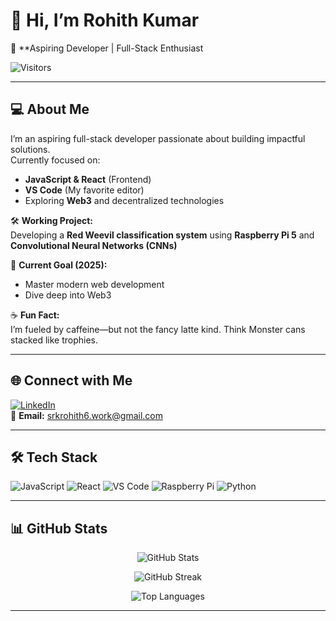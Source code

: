 # 👋 Hi, I’m Rohith Kumar

🌱 **Aspiring Developer | Full-Stack Enthusiast 

![Visitors](https://komarev.com/ghpvc/?username=srkeyyyy&style=flat-square&color=blue)

---

## 💻 About Me

I’m an aspiring full-stack developer passionate about building impactful solutions.  
Currently focused on:

- **JavaScript & React** (Frontend)
- **VS Code** (My favorite editor)
- Exploring **Web3** and decentralized technologies

🛠️ **Working Project:**  
Developing a **Red Weevil classification system** using **Raspberry Pi 5** and **Convolutional Neural Networks (CNNs)** 

🎯 **Current Goal (2025):**  
- Master modern web development
- Dive deep into Web3

☕ **Fun Fact:**  
I’m fueled by caffeine—but not the fancy latte kind. Think Monster cans stacked like trophies.

---

## 🌐 Connect with Me

[![LinkedIn](https://img.shields.io/badge/LinkedIn-blue?logo=linkedin&style=for-the-badge)](https://www.linkedin.com/in/srkeyyyy)  
📧 **Email:** [srkrohith6.work@gmail.com](mailto:srkrohith6.work@gmail.com)

---

## 🛠️ Tech Stack

![JavaScript](https://img.shields.io/badge/-JavaScript-F7DF1E?logo=javascript&logoColor=black&style=flat-square)
![React](https://img.shields.io/badge/-React-61DAFB?logo=react&logoColor=black&style=flat-square)
![VS Code](https://img.shields.io/badge/-VS%20Code-007ACC?logo=visual-studio-code&logoColor=white&style=flat-square)
![Raspberry Pi](https://img.shields.io/badge/-Raspberry%20Pi-C51A4A?logo=raspberry-pi&logoColor=white&style=flat-square)
![Python](https://img.shields.io/badge/-Python-3776AB?logo=python&logoColor=white&style=flat-square)

---

## 📊 GitHub Stats

<p align="center">
  <img src="https://github-readme-stats.vercel.app/api?username=srkeyyyy&show_icons=true&theme=radical" alt="GitHub Stats" />
</p>

<p align="center">
  <img src="https://github-readme-streak-stats.herokuapp.com/?user=srkeyyyy&theme=radical" alt="GitHub Streak" />
</p>

<p align="center">
  <img src="https://github-readme-stats.vercel.app/api/top-langs/?username=srkeyyyy&layout=compact&theme=radical" alt="Top Languages" />
</p>

---


